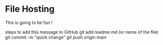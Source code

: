 # File Hosting


This is going to be fun !

steps to add this message to GitHub 
git add readme.md (or name of the file) 
git commit -m "quick change" 
git push origin main 
